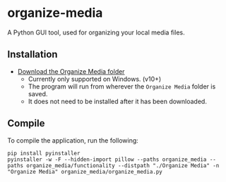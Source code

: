 # organize-media
A Python GUI tool, used for organizing your local media files.

## Installation
- [Download the Organize Media folder](https://downgit.github.io/#/home?url=https://github.com/JustinGrilli/organize-media/tree/main/Organize%20Media)
  - Currently only supported on Windows. (v10+)
  - The program will run from wherever the `Organize Media` folder is saved.
  - It does not need to be installed after it has been downloaded.

## Compile
To compile the application, run the following:
```
pip install pyinstaller
pyinstaller -w -F --hidden-import pillow --paths organize_media --paths organize_media/functionality --distpath "./Organize Media" -n "Organize Media" organize_media/organize_media.py
```